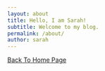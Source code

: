 ```yaml
---
layout: about
title: Hello, I am Sarah!
subtitle: Welcome to my blog.
permalink: /about/
author: sarah
---
```


<a href="{{ site.url }}" class="uk-button uk-button-default uk-button-large">Back To Home Page</a>
